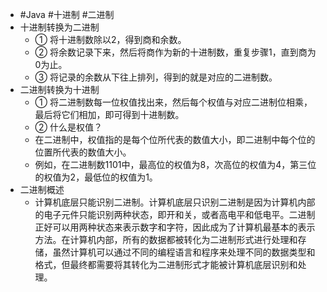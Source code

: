 - #Java #十进制 #二进制
- 十进制转换为二进制
	- ① 将十进制数除以2，得到商和余数。
	- ② 将余数记录下来，然后将商作为新的十进制数，重复步骤1，直到商为0为止。
	- ③ 将记录的余数从下往上排列，得到的就是对应的二进制数。
- 二进制转换为十进制
	- ① 将二进制数每一位权值找出来，然后每个权值与对应二进制位相乘，最后将它们相加，即可得到十进制数。
	- ② 什么是权值？
	- 在二进制中，权值指的是每个位所代表的数值大小，即二进制中每个位的位置所代表的数值大小。
	- 例如，在二进制数1101中，最高位的权值为8，次高位的权值为4，第三位的权值为2，最低位的权值为1。
- 二进制概述
	- 计算机底层只能识别二进制。计算机底层只识别二进制是因为计算机内部的电子元件只能识别两种状态，即开和关，或者高电平和低电平。二进制正好可以用两种状态来表示数字和字符，因此成为了计算机最基本的表示方法。在计算机内部，所有的数据都被转化为二进制形式进行处理和存储，虽然计算机可以通过不同的编程语言和程序来处理不同的数据类型和格式，但最终都需要将其转化为二进制形式才能被计算机底层识别和处理。